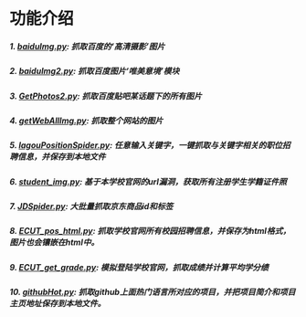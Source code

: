 # 功能介绍

##### 1.  [baiduImg.py](https://github.com/Fenghuapiao/PythonCrawler/blob/master/baiduImg.py): 抓取百度的‘高清摄影’图片

##### 2.  [baiduImg2.py](https://github.com/Fenghuapiao/PythonCrawler/blob/master/baiduImg2.py): 抓取百度图片‘唯美意境’模块

##### 3.  [GetPhotos2.py](https://github.com/Fenghuapiao/PythonCrawler/blob/master/GetPhotos2.py): 抓取百度贴吧某话题下的所有图片

##### 4.  [getWebAllImg.py](https://github.com/Fenghuapiao/PythonCrawler/blob/master/getWebAllImg.py): 抓取整个网站的图片

##### 5.  [lagouPositionSpider.py](https://github.com/Fenghuapiao/PythonCrawler/blob/master/lagouPositionSpider.py): 任意输入关键字，一键抓取与关键字相关的职位招聘信息，并保存到本地文件

##### 6.  [student_img.py](https://github.com/Fenghuapiao/PythonCrawler/blob/master/student_img.py): 基于本学校官网的url漏洞，获取所有注册学生学籍证件照

##### 7.  [JDSpider.py](https://github.com/Fenghuapiao/PythonCrawler/blob/master/JDSpider.py): 大批量抓取京东商品id和标签

##### 8.  [ECUT_pos_html.py](https://github.com/Fenghuapiao/PythonCrawler/blob/master/ECUT_pos_html.py): 抓取学校官网所有校园招聘信息，并保存为html格式，图片也会镶嵌在html中。

##### 9.  [ECUT_get_grade.py](https://github.com/Fenghuapiao/PythonCrawler/blob/master/ECUT_get_grade.py): 模拟登陆学校官网，抓取成绩并计算平均学分绩

##### 10. [githubHot.py](https://github.com/Fenghuapiao/PythonCrawler/blob/master/githubHot.py): 抓取github上面热门语言所对应的项目，并把项目简介和项目主页地址保存到本地文件。
